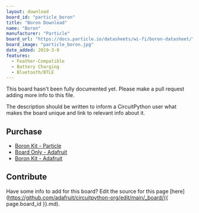 ```yaml
---
layout: download
board_id: "particle_boron"
title: "Boron Download"
name: "Boron"
manufacturer: "Particle"
board_url: "https://docs.particle.io/datasheets/wi-fi/boron-datasheet/"
board_image: "particle_boron.jpg"
date_added: 2019-3-9
features:
  - Feather-Compatible
  - Battery Charging
  - Bluetooth/BTLE
---
```


This board hasn't been fully documented yet. Please make a pull request adding more info to this file.

The description should be written to inform a CircuitPython user what makes the board unique and link to relevant info about it.

## Purchase
* [Boron Kit - Particle](https://store.particle.io/products/boron-kit)
* [Board Only - Adafruit](https://www.adafruit.com/product/3998)
* [Boron Kit - Adafruit](https://www.adafruit.com/product/3994)

## Contribute

Have some info to add for this board? Edit the source for this page [here](https://github.com/adafruit/circuitpython-org/edit/main/_board/{{ page.board_id }}.md).

